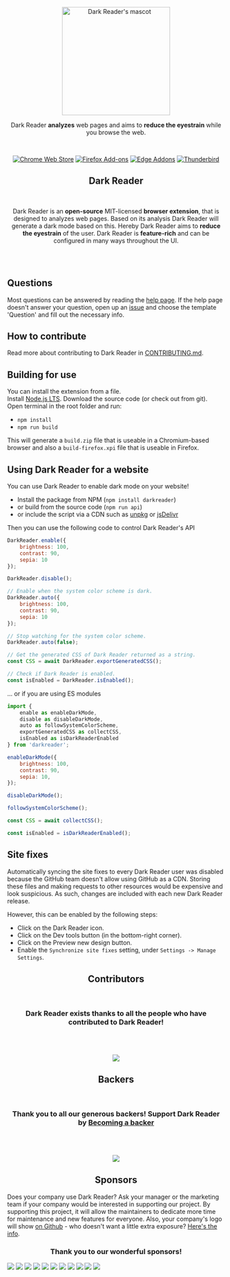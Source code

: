 <p align="center"><a href="https://darkreader.org"><img width="250" alt="Dark Reader's mascot" src="https://raw.githubusercontent.com/darkreader/darkreader.github.io/master/images/darkreader-mascot.svg"></a></p>
<p align="center">Dark Reader <strong>analyzes</strong> web pages and aims to <strong>reduce the eyestrain</strong> while you browse the web.</p>
<br/>
<p align="center"><a href="https://chrome.google.com/webstore/detail/dark-reader/eimadpbcbfnmbkopoojfekhnkhdbieeh/"><img alt="Chrome Web Store" src="https://img.shields.io/badge/Chrome%20Web%20Store-141e24.svg?&style=for-the-badge&logo=google-chrome&logoColor=white"></a>  <a href="https://addons.mozilla.org/firefox/addon/darkreader/"><img alt="Firefox Add-ons" src="https://img.shields.io/badge/Firefox%20Addons-141e24.svg?&style=for-the-badge&logo=firefox-browser&logoColor=white"></a>  <a href="https://microsoftedge.microsoft.com/addons/detail/dark-reader/ifoakfbpdcdoeenechcleahebpibofpc/"><img alt="Edge Addons" src="https://img.shields.io/badge/Edge%20Addons-141e24.svg?&style=for-the-badge&logo=microsoft-edge&logoColor=white"></a>  <a href="https://addons.thunderbird.net/thunderbird/addon/darkreader"><img alt="Thunderbird" src="https://img.shields.io/badge/Thunderbird-141e24.svg?&style=for-the-badge&logo=thunderbird&logoColor=white"></a>

<h2 align="center">Dark Reader</h2>
<br/>
<p align="center">Dark Reader is an <strong>open-source</strong> MIT-licensed <strong>browser extension</strong>, that is designed to analyzes web pages. Based on its analysis Dark Reader will generate a dark mode based on this. Hereby Dark Reader aims to <strong>reduce the eyestrain</strong> of the user. Dark Reader is <strong>feature-rich</strong> and can be configured in many ways throughout the UI.</p>
<br/>
<br/>

## Questions

Most questions can be answered by reading the [help page](https://darkreader.org/help/).
If the help page doesn't answer your question, open up an [issue](https://github.com/darkreader/darkreader/issues/new/) and choose the template 'Question' and fill out the necessary info. 

## How to contribute

Read more about contributing to Dark Reader in [CONTRIBUTING.md](https://github.com/darkreader/darkreader/blob/master/CONTRIBUTING.md).

## Building for use

You can install the extension from a file.  
Install [Node.js LTS](https://nodejs.org/en/). Download the source code (or check out from git).  
Open terminal in the root folder and run:  

- `npm install`  
- `npm run build`  

This will generate a `build.zip` file that is useable in a Chromium-based browser and also a `build-firefox.xpi` file that is useable in Firefox.

## Using Dark Reader for a website

You can use Dark Reader to enable dark mode on your website!

- Install the package from NPM (`npm install darkreader`)
- or build from the source code (`npm run api`)
- or include the script via a CDN such as [unpkg](https://unpkg.com/darkreader/) or [jsDelivr](https://www.jsdelivr.com/package/npm/darkreader)

Then you can use the following code to control Dark Reader's API
```javascript
DarkReader.enable({
    brightness: 100,
    contrast: 90,
    sepia: 10
});

DarkReader.disable();

// Enable when the system color scheme is dark.
DarkReader.auto({
    brightness: 100,
    contrast: 90,
    sepia: 10
});

// Stop watching for the system color scheme.
DarkReader.auto(false);

// Get the generated CSS of Dark Reader returned as a string.
const CSS = await DarkReader.exportGeneratedCSS();

// Check if Dark Reader is enabled.
const isEnabled = DarkReader.isEnabled();
```

... or if you are using ES modules

```javascript
import {
    enable as enableDarkMode,
    disable as disableDarkMode,
    auto as followSystemColorScheme,
    exportGeneratedCSS as collectCSS,
    isEnabled as isDarkReaderEnabled
} from 'darkreader';

enableDarkMode({
    brightness: 100,
    contrast: 90,
    sepia: 10,
});

disableDarkMode();

followSystemColorScheme();

const CSS = await collectCSS();

const isEnabled = isDarkReaderEnabled();
```

## Site fixes

Automatically syncing the site fixes to every Dark Reader user was disabled because the GitHub team doesn't allow using GitHub as a CDN. Storing these files and making requests to other resources would be expensive and look suspicious. As such, changes are included with each new Dark Reader release.

However, this can be enabled by the following steps:

- Click on the Dark Reader icon.
- Click on the Dev tools button (in the bottom-right corner).
- Click on the Preview new design button.
- Enable the `Synchronize site fixes` setting, under `Settings -> Manage Settings`.

<h2 align="center">Contributors</h2>
<br/>
<h3 align="center"><strong>Dark Reader exists thanks to all the people who have contributed to Dark Reader!</strong></h3>
<br/>
<br/>
<p align="center"><a href="https://github.com/darkreader/darkreader/graphs/contributors/"><img src="https://opencollective.com/darkreader/contributors.svg?width=890&button=false"/></a></p>

<h2 align="center">Backers</h2>
<br/>
<h3 align="center"><strong>Thank you to all our generous backers! </strong>Support Dark Reader by <a href="https://opencollective.com/darkreader">Becoming a backer</a></h3>
<br/>
<br/>
<p align="center"><a href="https://opencollective.com/darkreader#backers"><img src="https://opencollective.com/darkreader/backers.svg?width=890&limit=1000"></a></p>

<h2 align="center">Sponsors</h2>

Does your company use Dark Reader? Ask your manager or the marketing team if your company would be interested in supporting our project. By supporting this project, it will allow the maintainers to dedicate more time for maintenance and new features for everyone. Also, your company's logo will show [on Github](https://github.com/darkreader/darkreader#sponsors) - who doesn't want a little extra exposure? [Here's the info](https://opencollective.com/darkreader).

<h3 align="center"><strong>Thank you to our wonderful sponsors!</strong></h3>

[![](https://opencollective.com/darkreader/sponsor/0/avatar.svg)](https://opencollective.com/darkreader/sponsor/0/website)
[![](https://opencollective.com/darkreader/sponsor/1/avatar.svg)](https://opencollective.com/darkreader/sponsor/1/website)
[![](https://opencollective.com/darkreader/sponsor/2/avatar.svg)](https://opencollective.com/darkreader/sponsor/2/website)
[![](https://opencollective.com/darkreader/sponsor/3/avatar.svg)](https://opencollective.com/darkreader/sponsor/3/website)
[![](https://opencollective.com/darkreader/sponsor/4/avatar.svg)](https://opencollective.com/darkreader/sponsor/4/website)
[![](https://opencollective.com/darkreader/sponsor/5/avatar.svg)](https://opencollective.com/darkreader/sponsor/5/website)
[![](https://opencollective.com/darkreader/sponsor/6/avatar.svg)](https://opencollective.com/darkreader/sponsor/6/website)
[![](https://opencollective.com/darkreader/sponsor/7/avatar.svg)](https://opencollective.com/darkreader/sponsor/7/website)
[![](https://opencollective.com/darkreader/sponsor/8/avatar.svg)](https://opencollective.com/darkreader/sponsor/8/website)
[![](https://opencollective.com/darkreader/sponsor/9/avatar.svg)](https://opencollective.com/darkreader/sponsor/9/website)
[![](https://opencollective.com/darkreader/sponsor/10/avatar.svg)](https://opencollective.com/darkreader/sponsor/10/website)
